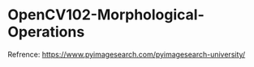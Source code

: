 # OpenCV102-Morphological-Operations
Refrence: https://www.pyimagesearch.com/pyimagesearch-university/
